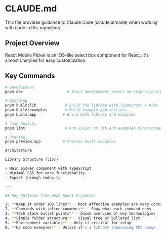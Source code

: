 # CLAUDE.md

  This file provides guidance to Claude Code (claude.ai/code) when working with code in this repository.

  ## Project Overview

  React Mobile Picker is an iOS-like select box component for React. It's almost unstyled for easy customization.

  ## Key Commands

  ```bash
  # Development
  pnpm dev                    # Start development server on http://localhost:5173

  # Building
  pnpm build:lib             # Build the library with TypeScript + Vite
  pnpm build:examples        # Build example applications
  pnpm build:app            # Build both library and examples

  # Code Quality
  pnpm lint                  # Run ESLint on lib and examples directories

  # Preview
  pnpm preview:app          # Preview built examples

  Architecture

  Library Structure (lib/)

  - Main picker component with TypeScript
  - Minimal CSS for core functionality
  - Export through index.ts

  ---

  ## Key Patterns from Real React Projects:

  1. **Keep it under 100 lines** - Most effective examples are very concise
  2. **Commands with inline comments** - Show what each command does
  3. **Tech stack bullet points** - Quick overview of key technologies
  4. **Simple folder structure** - Visual tree or bulleted list
  5. **Environment variables** - Only if critical for setup
  6. **No code examples** - Unless it's a library showcasing API usage
